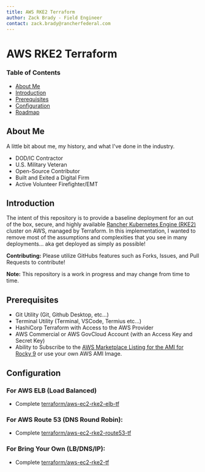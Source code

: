 ```yaml
---
title: AWS RKE2 Terraform
author: Zack Brady - Field Engineer
contact: zack.brady@rancherfederal.com
---
```


# AWS RKE2 Terraform

### Table of Contents
* [About Me](#about-me)
* [Introduction](#introduction)
* [Prerequisites](#prerequisites)
* [Configuration](#configuration)
* [Roadmap](#roadmap)

## About Me
A little bit about me, my history, and what I've done in the industry. 
- DOD/IC Contractor
- U.S. Military Veteran
- Open-Source Contributor
- Built and Exited a Digital Firm
- Active Volunteer Firefighter/EMT

## Introduction
The intent of this repository is to provide a baseline deployment for an out of the box, secure, and highly available [Rancher Kubernetes Engine (RKE2)](https://docs.rke2.io) cluster on AWS, managed by Terraform. In this implementation, I wanted to remove most of the assumptions and complexities that you see in many deployments... aka get deployed as simply as possible!

**Contributing:** Please utilize GitHubs features such as Forks, Issues, and Pull Requests to contribute!

**Note:** This repository is a work in progress and may change from time to time.

## Prerequisites
* Git Utility (Git, Github Desktop, etc...)
* Terminal Utility (Terminal, VSCode, Termius etc...)
* HashiCorp Terraform with Access to the AWS Provider 
* AWS Commercial or AWS GovCloud Account (with an Access Key and Secret Key)
* Ability to Subscribe to the [AWS Marketplace Listing for the AMI for Rocky 9](https://aws.amazon.com/marketplace/pp/prodview-ygp66mwgbl2ii) or use your own AWS AMI Image.

## Configuration

### For AWS ELB (Load Balanced)
* Complete [terraform/aws-ec2-rke2-elb-tf](/terraform/aws-ec2-rke2-elb-tf/README.md)

### For AWS Route 53 (DNS Round Robin):
* Complete [terraform/aws-ec2-rke2-route53-tf](/terraform/aws-ec2-rke2-route53-tf/README.MD)

### For Bring Your Own (LB/DNS/IP):
* Complete [terraform/aws-ec2-rke2-tf](/terraform/aws-ec2-rke2-tf/README.md)